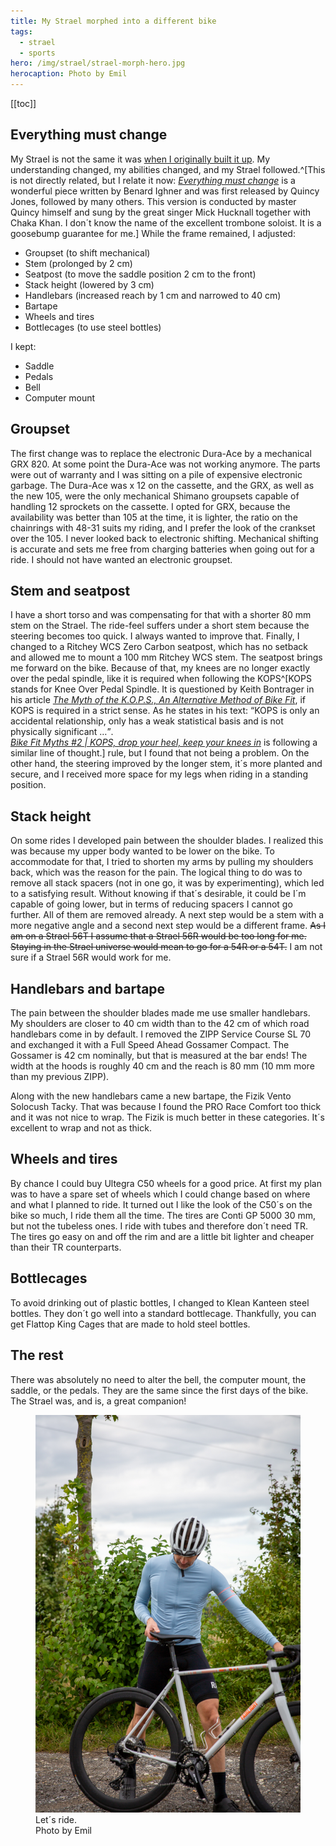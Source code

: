 ```yaml
---
title: My Strael morphed into a different bike
tags:
  - strael
  - sports
hero: /img/strael/strael-morph-hero.jpg
herocaption: Photo by Emil
---
```


[[toc]]

## Everything must change

My Strael is not the same it was [when I originally built it up](/2022-04-14-fairlight-strael-build-log/). My understanding changed, my abilities changed, and my Strael followed.^[This is not directly related, but I relate it now: [<cite>Everything must change</cite>](https://youtu.be/zoLFxzNK4Lk?si=b_JYC-uS-U0JjdXF) is a wonderful piece written by Benard Ighner and was first released by Quincy Jones, followed by many others. This version is conducted by master Quincy himself and sung by the great singer Mick Hucknall together with Chaka Khan. I don´t know the name of the excellent trombone soloist. It is a goosebump guarantee for me.] While the frame remained, I adjusted:

- Groupset (to shift mechanical)
- Stem (prolonged by 2 cm)
- Seatpost (to move the saddle position 2 cm to the front)
- Stack height (lowered by 3 cm)
- Handlebars (increased reach by 1 cm and narrowed to 40 cm)
- Bartape
- Wheels and tires
- Bottlecages (to use steel bottles)

I kept:

- Saddle
- Pedals
- Bell
- Computer mount

## Groupset

The first change was to replace the electronic Dura-Ace by a mechanical GRX 820. At some point the Dura-Ace was not working anymore. The parts were out of warranty and I was sitting on a pile of expensive electronic garbage. The Dura-Ace was x 12 on the cassette, and the GRX, as well as the new 105, were the only mechanical Shimano groupsets capable of handling 12 sprockets on the cassette. I opted for GRX, because the availability was better than 105 at the time, it is lighter, the ratio on the chainrings with 48-31 suits my riding, and I prefer the look of the crankset over the 105. I never looked back to electronic shifting. Mechanical shifting is accurate and sets me free from charging batteries when going out for a ride. I should not have wanted an electronic groupset.

## Stem and seatpost

I have a short torso and was compensating for that with a shorter 80 mm stem on the Strael. The ride-feel suffers under a short stem because the steering becomes too quick. I always wanted to improve that. Finally, I changed to a Ritchey WCS Zero Carbon seatpost, which has no setback and allowed me to mount a 100 mm Ritchey WCS stem. The seatpost brings me forward on the bike. Because of that, my knees are no longer exactly over the pedal spindle, like it is required when following the <abbr>KOPS</abbr>^[<abbr>KOPS</abbr> stands for Knee Over Pedal Spindle. It is questioned by Keith Bontrager in his article [<cite>The Myth of the K.O.P.S., An Alternative Method of Bike Fit</cite>](https://www.sheldonbrown.com/kops.html), if <abbr>KOPS</abbr> is required in a strict sense. As he states in his text: <q>KOPS is only an accidental relationship, only has a weak statistical basis and is not physically significant …</q>.<br>[<cite> Bike Fit Myths #2 | KOPS, drop your heel, keep your knees in</cite>](https://youtu.be/dRo5vmJWWhw?si=cJylhR_GvYX0tAoF) is following a similar line of thought.] rule, but I found that not being a problem. On the other hand, the steering improved by the longer stem, it´s more planted and secure, and I received more space for my legs when riding in a standing position.

## Stack height

On some rides I developed pain between the shoulder blades. I realized this was because my upper body wanted to be lower on the bike. To accommodate for that, I tried to shorten my arms by pulling my shoulders back, which was the reason for the pain. The logical thing to do was to remove all stack spacers (not in one go, it was by experimenting), which led to a satisfying result. Without knowing if that´s desirable, it could be I´m capable of going lower, but in terms of reducing spacers I cannot go further. All of them are removed already. A next step would be a stem with a more negative angle and a second next step would be a different frame. 
~~As I am on a Strael 56T I assume that a Strael 56R would be too long for me. Staying in the Strael universe would mean to go for a 54R or a 54T.~~ I am not sure if a Strael 56R would work for me. 

## Handlebars and bartape

The pain between the shoulder blades made me use smaller handlebars. My shoulders are closer to 40 cm width than to the 42 cm of which road handlebars come in by default. I removed the ZIPP Service Course SL 70 and exchanged it with a Full Speed Ahead Gossamer Compact. The Gossamer is 42 cm nominally, but that is measured at the bar ends! The width at the hoods is roughly 40 cm and the reach is 80 mm (10 mm more than my previous ZIPP).

Along with the new handlebars came a new bartape, the Fizik Vento Solocush Tacky. That was because I found the PRO Race Comfort too thick and it was not nice to wrap. The Fizik is much better in these categories. It´s excellent to wrap and not as thick.

## Wheels and tires

By chance I could buy Ultegra C50 wheels for a good price. At first my plan was to have a spare set of wheels which I could change based on where and what I planned to ride. It turned out I like the look of the C50´s on the bike so much, I ride them all the time. The tires are Conti GP 5000 30 mm, but not the tubeless ones. I ride with tubes and therefore don´t need TR. The tires go easy on and off the rim and are a little bit lighter and cheaper than their TR counterparts.

## Bottlecages

To avoid drinking out of plastic bottles, I changed to Klean Kanteen steel bottles. They don´t go well into a standard bottlecage. Thankfully, you can get Flattop King Cages that are made to hold steel bottles.

## The rest

There was absolutely no need to alter the bell, the computer mount, the saddle, or the pedals. They are the same since the first days of the bike. The Strael was, and is, a great companion!

<figure>
<img src="/img/strael/leave-for-a-ride.jpg">
<figcaption>Let´s ride.<br>Photo by Emil</figcaption>
</figure>
